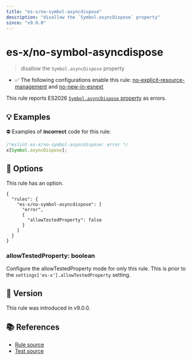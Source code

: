 ```yaml
---
title: "es-x/no-symbol-asyncdispose"
description: "disallow the `Symbol.asyncDispose` property"
since: "v9.0.0"
---
```


# es-x/no-symbol-asyncdispose
> disallow the `Symbol.asyncDispose` property

- ✅ The following configurations enable this rule: [no-explicit-resource-management] and [no-new-in-esnext]

This rule reports ES2026 [`Symbol.asyncDispose` property](https://github.com/tc39/proposal-explicit-resource-management) as errors.

## 💡 Examples

⛔ Examples of **incorrect** code for this rule:

<eslint-playground type="bad">

```js
/*eslint es-x/no-symbol-asyncdispose: error */
x[Symbol.asyncDispose];
```

</eslint-playground>

## 🔧 Options

This rule has an option.

```jsonc
{
  "rules": {
    "es-x/no-symbol-asyncdispose": [
      "error",
      {
        "allowTestedProperty": false
      }
    ]
  }
}
```

### allowTestedProperty: boolean

Configure the allowTestedProperty mode for only this rule.
This is prior to the `settings['es-x'].allowTestedProperty` setting.

## 🚀 Version

This rule was introduced in v9.0.0.

## 📚 References

- [Rule source](https://github.com/eslint-community/eslint-plugin-es-x/blob/master/lib/rules/no-symbol-asyncdispose.js)
- [Test source](https://github.com/eslint-community/eslint-plugin-es-x/blob/master/tests/lib/rules/no-symbol-asyncdispose.js)

[no-explicit-resource-management]: ../configs/index.md#no-explicit-resource-management
[no-new-in-esnext]: ../configs/index.md#no-new-in-esnext
